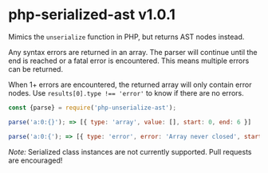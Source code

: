 # php-serialized-ast v1.0.1

Mimics the `unserialize` function in PHP, but returns AST nodes instead.

Any syntax errors are returned in an array. The parser will continue until the end is reached or a fatal error is encountered. This means multiple errors can be returned.

When 1+ errors are encountered, the returned array will only contain error nodes. Use `results[0].type !== 'error'` to know if there are no errors.

```js
const {parse} = require('php-unserialize-ast');

parse('a:0:{}'); => [{ type: 'array', value: [], start: 0, end: 6 }]

parse('a:0:{'); => [{ type: 'error', error: 'Array never closed', start: 0 }]
```

*Note:* Serialized class instances are not currently supported. Pull requests are encouraged!
